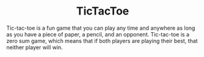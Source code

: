 <h1 align="center">TicTacToe</h1>
<p>
Tic-tac-toe is a fun game that you can play any time and anywhere as long as you have a piece of paper, a pencil, and an opponent. Tic-tac-toe is a zero sum game, which means that if both players are playing their best, that neither player will win.
</p>
